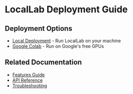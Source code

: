 # LocalLab Deployment Guide

## Deployment Options

- [Local Deployment](./local.md) - Run LocalLab on your machine
- [Google Colab](../colab/README.md) - Run on Google's free GPUs

## Related Documentation

- [Features Guide](../features/README.md)
- [API Reference](../guides/API.md)
- [Troubleshooting](../guides/troubleshooting.md)
